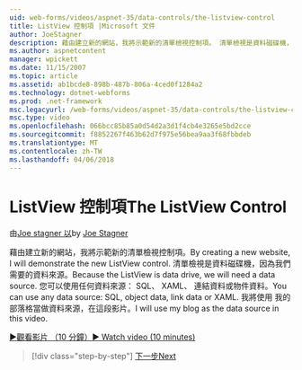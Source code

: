 ```yaml
---
uid: web-forms/videos/aspnet-35/data-controls/the-listview-control
title: ListView 控制項 |Microsoft 文件
author: JoeStagner
description: 藉由建立新的網站，我將示範新的清單檢視控制項。 清單檢視是資料磁碟機，因為我們需要的資料來源。 您可以使用任何資料...
ms.author: aspnetcontent
manager: wpickett
ms.date: 11/15/2007
ms.topic: article
ms.assetid: ab1bcde8-898b-487b-806a-4ced0f1284a2
ms.technology: dotnet-webforms
ms.prod: .net-framework
msc.legacyurl: /web-forms/videos/aspnet-35/data-controls/the-listview-control
msc.type: video
ms.openlocfilehash: 066bcc85b85a0d54d2a3d1f4cb4e3265e5bd2cce
ms.sourcegitcommit: f8852267f463b62d7f975e56bea9aa3f68fbbdeb
ms.translationtype: MT
ms.contentlocale: zh-TW
ms.lasthandoff: 04/06/2018
---
```

<a name="the-listview-control"></a><span data-ttu-id="7cd75-105">ListView 控制項</span><span class="sxs-lookup"><span data-stu-id="7cd75-105">The ListView Control</span></span>
====================
<span data-ttu-id="7cd75-106">由[Joe stagner 以](https://github.com/JoeStagner)</span><span class="sxs-lookup"><span data-stu-id="7cd75-106">by [Joe Stagner](https://github.com/JoeStagner)</span></span>

<span data-ttu-id="7cd75-107">藉由建立新的網站，我將示範新的清單檢視控制項。</span><span class="sxs-lookup"><span data-stu-id="7cd75-107">By creating a new website, I will demonstrate the new ListView control.</span></span> <span data-ttu-id="7cd75-108">清單檢視是資料磁碟機，因為我們需要的資料來源。</span><span class="sxs-lookup"><span data-stu-id="7cd75-108">Because the ListView is data drive, we will need a data source.</span></span> <span data-ttu-id="7cd75-109">您可以使用任何資料來源： SQL、 XAML、 連結資料或物件資料。</span><span class="sxs-lookup"><span data-stu-id="7cd75-109">You can use any data source: SQL, object data, link data or XAML.</span></span> <span data-ttu-id="7cd75-110">我將使用 我的部落格當做資料來源，在這段影片。</span><span class="sxs-lookup"><span data-stu-id="7cd75-110">I will use my blog as the data source in this video.</span></span>

[<span data-ttu-id="7cd75-111">&#9654;觀看影片 （10 分鐘）</span><span class="sxs-lookup"><span data-stu-id="7cd75-111">&#9654; Watch video (10 minutes)</span></span>](https://channel9.msdn.com/Blogs/ASP-NET-Site-Videos/the-listview-control)

> [!div class="step-by-step"]
> [<span data-ttu-id="7cd75-112">下一步</span><span class="sxs-lookup"><span data-stu-id="7cd75-112">Next</span></span>](the-datapager-control.md)
